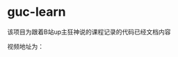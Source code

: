 # guc-learn
该项目为跟着B站up主狂神说的课程记录的代码已经文档内容

视频地址为：

[JUC并发编程]: https://www.bilibili.com/video/BV1B7411L7tE	"JUC并发编程"

